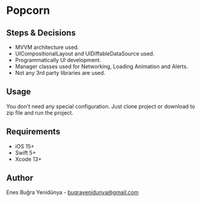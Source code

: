 # Popcorn

## Steps & Decisions
- MVVM architecture used.
- UICompositionalLayout and UIDiffableDataSource used.
- Programmatically UI development.
- Manager classes used for Networking, Loading Animation and Alerts.
- Not any 3rd party libraries are used.

## Usage
You don't need any special configuration. Just clone project or download to zip file and run the project.

## Requirements

 - iOS 15+
 - Swift 5+
 - Xcode 13+

## Author
Enes Buğra Yenidünya - bugrayenidunya@gmail.com 
